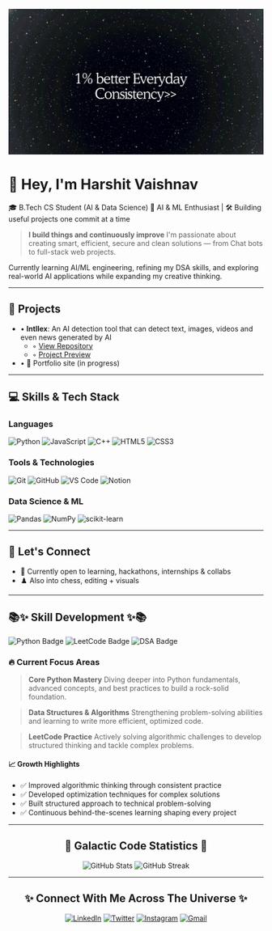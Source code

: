 ![Banner](banner.jpg)

# 👋 Hey, I'm Harshit Vaishnav

🎓 B.Tech CS Student (AI & Data Science)
🧠 AI & ML Enthusiast | 🛠️ Building useful projects one commit at a time

> **I build things and continuously improve**
> I'm passionate about creating smart, efficient, secure and clean solutions — from Chat bots to full-stack web projects.

Currently learning AI/ML engineering, refining my DSA skills, and exploring real-world AI applications while expanding my creative thinking.

---

## 🚀 Projects

- • **Intllex**: An AI detection tool that can detect text, images, videos and even news generated by AI
   - ◦ [View Repository](https://github.com/harshit0017pro/Intellex)
   - ◦ [Project Preview](assets/intellex-preview.png)
- • 💼 Portfolio site (in progress)

---

## 💻 Skills & Tech Stack

### Languages

![Python](https://img.shields.io/badge/Python-3776AB?style=for-the-badge&logo=python&logoColor=white)
![JavaScript](https://img.shields.io/badge/JavaScript-F7DF1E?style=for-the-badge&logo=javascript&logoColor=black)
![C++](https://img.shields.io/badge/C++-00599C?style=for-the-badge&logo=cplusplus&logoColor=white)
![HTML5](https://img.shields.io/badge/HTML5-E34F26?style=for-the-badge&logo=html5&logoColor=white)
![CSS3](https://img.shields.io/badge/CSS3-1572B6?style=for-the-badge&logo=css3&logoColor=white)

### Tools & Technologies

![Git](https://img.shields.io/badge/Git-F05032?style=for-the-badge&logo=git&logoColor=white)
![GitHub](https://img.shields.io/badge/GitHub-181717?style=for-the-badge&logo=github&logoColor=white)
![VS Code](https://img.shields.io/badge/VS_Code-007ACC?style=for-the-badge&logo=visualstudiocode&logoColor=white)
![Notion](https://img.shields.io/badge/Notion-000000?style=for-the-badge&logo=notion&logoColor=white)

### Data Science & ML

![Pandas](https://img.shields.io/badge/Pandas-150458?style=for-the-badge&logo=pandas&logoColor=white)
![NumPy](https://img.shields.io/badge/NumPy-013243?style=for-the-badge&logo=numpy&logoColor=white)
![scikit-learn](https://img.shields.io/badge/scikit--learn-F7931E?style=for-the-badge&logo=scikitlearn&logoColor=white)

---

## 💬 Let's Connect

- 🤝 Currently open to learning, hackathons, internships & collabs
- ♟️ Also into chess, editing + visuals

---

## 📚✨ Skill Development ✨📚

![Python Badge](https://img.shields.io/badge/Python-Advanced-3776AB?style=for-the-badge&logo=python&logoColor=white) 
![LeetCode Badge](https://img.shields.io/badge/LeetCode-Problem_Solving-FFA116?style=for-the-badge&logo=leetcode&logoColor=black) 
![DSA Badge](https://img.shields.io/badge/DSA-Learning-00C853?style=for-the-badge&logo=databricks&logoColor=white)

### 🔥 Current Focus Areas

> **Core Python Mastery**
> Diving deeper into Python fundamentals, advanced concepts, and best practices to build a rock-solid foundation.

> **Data Structures & Algorithms**
> Strengthening problem-solving abilities and learning to write more efficient, optimized code.

> **LeetCode Practice**
> Actively solving algorithmic challenges to develop structured thinking and tackle complex problems.

#### 📈 Growth Highlights

- ✅ Improved algorithmic thinking through consistent practice
- ✅ Developed optimization techniques for complex solutions
- ✅ Built structured approach to technical problem-solving
- ✅ Continuous behind-the-scenes learning shaping every project

---

<div align="center">

## 🌌 **Galactic Code Statistics** 🌌

<img src="https://github-readme-stats.vercel.app/api?username=harshit0017pro&show_icons=true&theme=tokyonight&hide_border=true&bg_color=0D1117&title_color=58a6ff&icon_color=58a6ff&text_color=c9d1d9" alt="GitHub Stats" width="49%" />
<img src="https://streak-stats.demolab.com?user=harshit0017pro&theme=tokyonight&hide_border=true&background=0D1117&ring=58a6ff&fire=58a6ff&currStreakLabel=58a6ff" alt="GitHub Streak" width="49%" />

</div>

---

<div align="center">

## ✨ Connect With Me Across The Universe ✨

[![LinkedIn](https://img.shields.io/badge/LinkedIn-Connect-blue?style=for-the-badge&logo=linkedin)](https://www.linkedin.com/in/harshit-vaishnav)
[![Twitter](https://img.shields.io/badge/Twitter-Follow-blue?style=for-the-badge&logo=twitter)](https://twitter.com/harshit0017pro)
[![Instagram](https://img.shields.io/badge/Instagram-Follow-pink?style=for-the-badge&logo=instagram)](https://www.instagram.com/harshit0017pro)
[![Gmail](https://img.shields.io/badge/Gmail-Email-red?style=for-the-badge&logo=gmail)](mailto:vaishnavharshit2005@gmail.com)

</div>
